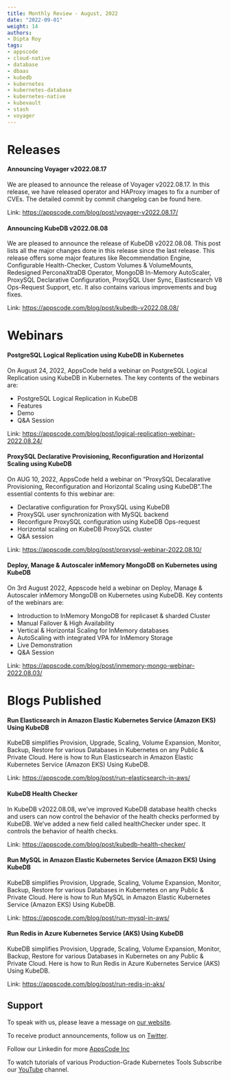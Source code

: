 ```yaml
---
title: Monthly Review - August, 2022
date: "2022-09-01"
weight: 14
authors:
- Dipta Roy
tags:
- appscode
- cloud-native
- database
- dbaas
- kubedb
- kubernetes
- kubernetes-database
- kubernetes-native
- kubevault
- stash
- voyager
---
```


# Releases


#### Announcing Voyager v2022.08.17

We are pleased to announce the release of Voyager v2022.08.17. In this release, we have released operator and HAProxy images to fix a number of CVEs. The detailed commit by commit changelog can be found here.

Link: https://appscode.com/blog/post/voyager-v2022.08.17/


#### Announcing KubeDB v2022.08.08

We are pleased to announce the release of KubeDB v2022.08.08. This post lists all the major changes done in this release since the last release. This release offers some major features like Recommendation Engine, Configurable Health-Checker, Custom Volumes & VolumeMounts, Redesigned PerconaXtraDB Operator, MongoDB In-Memory AutoScaler, ProxySQL Declarative Configuration, ProxySQL User Sync, Elasticsearch V8 Ops-Request Support, etc. It also contains various improvements and bug fixes.

Link: https://appscode.com/blog/post/kubedb-v2022.08.08/


# Webinars


#### PostgreSQL Logical Replication using KubeDB in Kubernetes

On August 24, 2022, AppsCode held a webinar on PostgreSQL Logical Replication using KubeDB in Kubernetes. The key contents of the webinars are:

- PostgreSQL Logical Replication in KubeDB
- Features
- Demo
- Q&A Session


Link: https://appscode.com/blog/post/logical-replication-webinar-2022.08.24/

#### ProxySQL Declarative Provisioning, Reconfiguration and Horizontal Scaling using KubeDB

On AUG 10, 2022, AppsCode held a webinar on “ProxySQL Decalarative Provisioning, Reconfiguration and Horizontal Scaling using KubeDB”.The essential contents fo this webinar are:

- Declarative configuration for ProxySQL using KubeDB
- ProxySQL user synchronization with MySQL backend
- Reconfigure ProxySQL configuration using KubeDB Ops-request
- Horizontal scaling on KubeDB ProxySQL cluster
- Q&A session


Link: https://appscode.com/blog/post/proxysql-webinar-2022.08.10/

#### Deploy, Manage & Autoscaler inMemory MongoDB on Kubernetes using KubeDB

On 3rd August 2022, Appscode held a webinar on Deploy, Manage & Autoscaler inMemory MongoDB on Kubernetes using KubeDB. Key contents of the webinars are:

- Introduction to InMemory MongoDB for replicaset & sharded Cluster
- Manual Failover & High Availability
- Vertical & Horizontal Scaling for InMemory databases
- AutoScaling with integrated VPA for InMemory Storage
- Live Demonstration
- Q&A Session


Link: https://appscode.com/blog/post/inmemory-mongo-webinar-2022.08.03/



# Blogs Published


#### Run Elasticsearch in Amazon Elastic Kubernetes Service (Amazon EKS) Using KubeDB

KubeDB simplifies Provision, Upgrade, Scaling, Volume Expansion, Monitor, Backup, Restore for various Databases in Kubernetes on any Public & Private Cloud. Here is how to Run Elasticsearch in Amazon Elastic Kubernetes Service (Amazon EKS) Using KubeDB.

Link: https://appscode.com/blog/post/run-elasticsearch-in-aws/


#### KubeDB Health Checker

In KubeDB v2022.08.08, we’ve improved KubeDB database health checks and users can now control the behavior of the health checks performed by KubeDB. We’ve added a new field called healthChecker under spec. It controls the behavior of health checks.

Link: https://appscode.com/blog/post/kubedb-health-checker/


#### Run MySQL in Amazon Elastic Kubernetes Service (Amazon EKS) Using KubeDB

KubeDB simplifies Provision, Upgrade, Scaling, Volume Expansion, Monitor, Backup, Restore for various Databases in Kubernetes on any Public & Private Cloud. Here is how to Run MySQL in Amazon Elastic Kubernetes Service (Amazon EKS) Using KubeDB.

Link: https://appscode.com/blog/post/run-mysql-in-aws/


#### Run Redis in Azure Kubernetes Service (AKS) Using KubeDB

KubeDB simplifies Provision, Upgrade, Scaling, Volume Expansion, Monitor, Backup, Restore for various Databases in Kubernetes on any Public & Private Cloud. Here is how to Run Redis in Azure Kubernetes Service (AKS) Using KubeDB.

Link: https://appscode.com/blog/post/run-redis-in-aks/




## Support

To speak with us, please leave a message on [our website](https://appscode.com/contact/).

To receive product announcements, follow us on [Twitter](https://twitter.com/KubeDB).

Follow our Linkedin for more [AppsCode Inc](https://www.linkedin.com/company/appscode/)

To watch tutorials of various Production-Grade Kubernetes Tools Subscribe our [YouTube](https://youtube.com/@appscode) channel.
